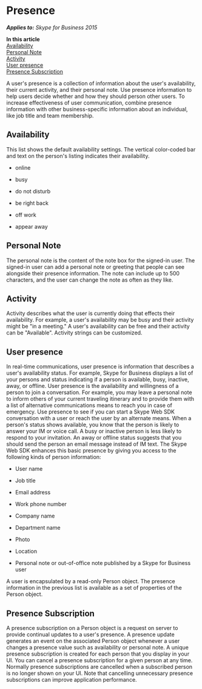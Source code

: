 
# Presence


 _**Applies to:** Skype for Business 2015_

 **In this article**<br/>
[Availability](#sectionSection0)<br/>
[Personal Note](#sectionSection1)<br/>
[Activity](#sectionSection2)<br/>
[User presence](#sectionSection3)<br/>
[Presence Subscription](#sectionSection4)


 A user's presence is a collection of information about the user's availability, their current activity, and their personal note. Use presence information to help users decide whether and how they should person other users. To increase effectiveness of user communication, combine presence information with other business-specific information about an individual, like job title and team membership.

## Availability
<a name="sectionSection0"> </a>


This list shows the default availability settings. The vertical color-coded bar and text on the person's listing indicates their availability.


- online

- busy

- do not disturb

- be right back

- off work

- appear away


## Personal Note
<a name="sectionSection1"> </a>


The personal note is the content of the note box for the signed-in user. The signed-in user can add a personal note or greeting that people can see alongside their presence information. The note can include up to 500 characters, and the user can change the note as often as they like.


## Activity
<a name="sectionSection2"> </a>


Activity describes what the user is currently doing that effects their availability. For example, a user's availability may be busy and their activity might be "in a meeting." A user's availability can be free and their activity can be "Available". Activity strings can be customized. 


## User presence
<a name="sectionSection3"> </a>


In real-time communications, user presence is information that describes a user's availability status. For example, Skype for Business displays a list of your persons and status indicating if a person is available, busy, inactive, away, or offline. User presence is the availability and willingness of a person to join a conversation. For example, you may leave a personal note to inform others of your current traveling itinerary and to provide them with a list of alternative communications means to reach you in case of emergency. Use presence to see if you can start a Skype Web SDK conversation with a user or reach the user by an alternate means. When a person's status shows available, you know that the person is likely to answer your IM or voice call. A busy or inactive person is less likely to respond to your invitation. An away or offline status suggests that you should send the person an email message instead of IM text. The Skype Web SDK enhances this basic presence by giving you access to the following kinds of person information:


- User name

- Job title

- Email address

- Work phone number

- Company name

- Department name

- Photo

- Location

- Personal note or out-of-office note published by a Skype for Business user

A user is encapsulated by a read-only Person object. The presence information in the previous list is available as a set of properties of the Person object.


## Presence Subscription
<a name="sectionSection4"> </a>


A presence subscription on a Person object is a request on server to provide continual updates to a user's presence. A presence update generates an event on the associated Person object whenever a user changes a presence value such as availability or personal note. A unique presence subscription is created for each person that you display in your UI. You can cancel a presence subscription for a given person at any time. Normally presence subscriptions are cancelled when a subscribed person is no longer shown on your UI. Note that cancelling unnecessary presence subscriptions can improve application performance.


